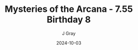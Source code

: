 ---
title: 'Mysteries of the Arcana - 7.55 Birthday 8'
alt: 'Mysteries of the Arcana'
date: '2024-10-03'
author: 'J Gray'
artist: 'Keira'
---